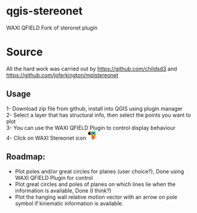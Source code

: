 # qgis-stereonet
 WAXI QFIELD Fork of steronet plugin

# Source
 All the hard work was carried out by https://github.com/childsd3 and https://github.com/joferkington/mplstereonet
 
## Usage
 1- Download zip file from github, install into QGIS using plugin manager   
 2- Select a layer that has structural info, then select the points you want to plot   
 3- You can use the WAXI QFIELD Plugin to control display behaviour   
 4- Click on WAXI Stereonet icon    ![plugin_icon](icon.png)  
 
 ## Roadmap:
-	Plot poles and/or great circles for planes (user choice?),  Done using WAXI QFIELD Plugin for control 
-	Plot great circles and poles of planes on which lines lie when the information is available,   Done (I think?)
-	Plot the hanging wall relative motion vector with an arrow on pole symbol if kinematic information is available.   
